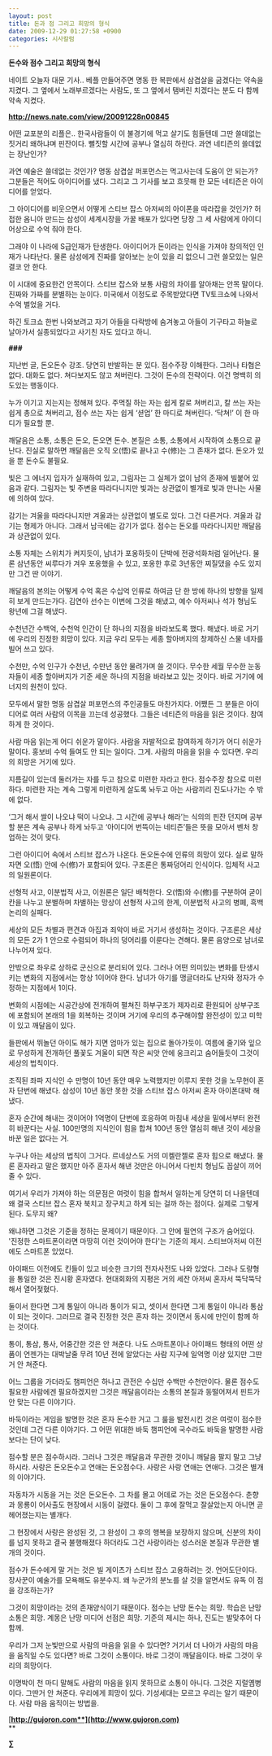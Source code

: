 ```yaml
---
layout: post
title: 돈과 점 그리고 희망의 형식
date: 2009-12-29 01:27:58 +0900
categories: 시사칼럼
---
```

**돈수와 점수 그리고 희망의 형식**

네이트 오늘자 대문 기사.. 베플 만들어주면 명동 한 복판에서 삼겹살을 굽겠다는 약속을 지켰다. 그 옆에서 노래부르겠다는 사람도, 또 그 옆에서 탬버린 치겠다는 분도 다 함께 약속 지켰다.

**http://news.nate.com/view/20091228n00845**

어떤 교포분의 리플은.. 한국사람들이 이 불경기에 먹고 살기도 힘들텐데 그딴 쓸데없는 짓거리 왜하냐며 핀잔이다. 뻘짓할 시간에 공부나 열심히 하란다. 과연 네티즌의 쓸데없는 장난인가? 

과연 예술은 쓸데없는 것인가? 명동 삼겹살 퍼포먼스는 먹고사는데 도움이 안 되는가? 그분들은 적어도 아이디어를 냈다. 그리고 그 기사를 보고 흐뭇해 한 모든 네티즌은 아이디어를 얻었다.

그 아이디어를 비웃으면서 어떻게 스티브 잡스 아저씨의 아이폰을 따라잡을 것인가? 허접한 옴니아 만드는 삼성이 세계시장을 가꿀 배포가 있다면 당장 그 세 사람에게 아이디어상으로 수억 줘야 한다. 

그래야 이 나라에 S급인재가 탄생한다. 아이디어가 돈이라는 인식을 가져야 창의적인 인재가 나타난다. 물론 삼성에게 진짜를 알아보는 눈이 있을 리 없으니 그런 쓸모있는 일은 결코 안 한다. 

이 시대에 중요한건 안목이다. 스티브 잡스와 보통 사람의 차이를 알아채는 안목 말이다. 진짜와 가짜를 분별하는 눈이다. 미국에서 이정도로 주목받았다면 TV토크쇼에 나와서 수억 벌었을 거다. 

하긴 토크쇼 한번 나와보려고 자기 아들을 다락방에 숨겨놓고 아들이 기구타고 하늘로 날아가서 실종되었다고 사기친 자도 있다고 하니. 

**###**

지난번 글, 돈오돈수 강조. 당연히 반발하는 분 있다. 점수주장 이해한다. 그러나 타협은 없다. 대화도 없다. 쳐다보지도 않고 쳐버린다. 그것이 돈수의 전략이다. 이건 명백히 의도있는 행동이다. 

누가 이기고 지는지는 정해져 있다. 주먹질 하는 자는 쉽게 칼로 쳐버리고, 칼 쓰는 자는 쉽게 총으로 쳐버리고, 점수 쓰는 자는 쉽게 ‘셛업’ 한 마디로 쳐버린다. ‘닥쳐!’ 이 한 마디가 필요할 뿐.

깨달음은 소통, 소통은 돈오, 돈오면 돈수. 본질은 소통, 소통에서 시작하여 소통으로 끝난다. 진실로 말하면 깨달음은 오직 오(悟)로 끝나고 수(修)는 그 존재가 없다. 돈오가 있을 뿐 돈수도 불필요.

빛은 그 에너지 입자가 실재하여 있고, 그림자는 그 실체가 없이 남의 존재에 빌붙어 있음과 같다. 그림자는 빛 주변을 따라다니지만 빛과는 상관없이 별개로 빛과 만나는 사물에 의하여 있다.

감기는 겨울을 따라다니지만 겨울과는 상관없이 별도로 있다. 그건 다른거다. 겨울과 감기는 형제가 아니다. 그래서 남극에는 감기가 없다. 점수는 돈오를 따라다니지만 깨달음과 상관없이 있다.

소통 자체는 스위치가 켜지듯이, 남녀가 포옹하듯이 단박에 전광석화처럼 일어난다. 물론 삼년동안 씨루다가 겨우 포옹했을 수 있고, 포옹한 후로 3년동안 찌질댔을 수도 있지만 그건 딴 이야기.

깨달음의 본의는 어떻게 수억 혹은 수십억 인류로 하여금 단 한 방에 하나의 방향을 일제히 보게 만드는가다. 김연아 선수는 이번에 그것을 해냈고, 예수 아저씨나 석가 형님도 왕년에 그걸 해냈다. 

수천년간 수백억, 수천억 인간이 단 하나의 지점을 바라보도록 했다. 해냈다. 바로 거기에 우리의 진정한 희망이 있다. 지금 우리 모두는 세종 할아버지의 창제하신 스물 네자를 빌어 쓰고 있다.

수천만, 수억 인구가 수천년, 수만년 동안 물려가며 쓸 것이다. 무수한 세월 무수한 눈동자들이 세종 할아버지가 기준 세운 하나의 지점을 바라보고 있는 것이다. 바로 거기에 에너지의 원천이 있다.

모두에서 말한 명동 삼겹살 퍼포먼스의 주인공들도 마찬가지다. 어쨌든 그 분들은 아이디어로 여러 사람의 이목을 끄는데 성공했다. 그들은 네티즌의 마음을 읽은 것이다. 참여하게 한 것이다.

사람 마음 읽는게 어디 쉬운가 말이다. 사람을 자발적으로 참여하게 하기가 어디 쉬운가 말이다. 홍보비 수억 들여도 안 되는 일이다. 그게. 사람의 마음을 읽을 수 있다면. 우리의 희망은 거기에 있다.

지름길이 있는데 둘러가는 자를 두고 참으로 미련한 자라고 한다. 점수주장 참으로 미련하다. 미련한 자는 계속 그렇게 미련하게 살도록 놔두고 아는 사람끼리 진도나가는 수 밖에 없다. 

‘그거 해서 쌀이 나오냐 떡이 나오냐. 그 시간에 공부나 해라’는 식의의 핀잔 던지며 공부할 분은 계속 공부나 하게 놔두고 ‘아이디어 번뜩이는 네티즌’들은 뜻을 모아서 벤처 창업하는 것이 맞다.

그런 아이디어 속에서 스티브 잡스가 나온다. 돈오돈수에 인류의 희망이 있다. 실로 말하자면 오(悟) 안에 수(修)가 포함되어 있다. 구조론은 통짜덩어리 인식이다. 입체적 사고의 일원론이다.

선형적 사고, 이분법적 사고, 이원론은 일단 배척한다. 오(悟)와 수(修)를 구분하여 굳이 칸을 나누고 분별하며 차별하는 망상이 선형적 사고의 한계, 이분법적 사고의 병폐, 흑백논리의 실패다.

세상의 모든 차별과 편견과 아집과 죄악이 바로 거기서 생성하는 것이다. 구조론은 세상의 모든 2가 1 안으로 수렴되어 하나의 덩어리를 이룬다는 견해다. 물론 음양으로 남녀로 나누어져 있다.

안밖으로 좌우로 상하로 군신으로 분리되어 있다. 그러나 어떤 의미있는 변화를 탄생시키는 변화의 지점에서는 항상 1이어야 한다. 남녀가 아기를 맹글더라도 난자와 정자가 수정하는 지점에서 1이다.

변화의 시점에는 시공간상에 전개하여 펼쳐진 하부구조가 제자리로 환원되어 상부구조에 포함되어 본래의 1을 회복하는 것이며 거기에 우리의 추구해야할 완전성이 있고 미학이 있고 깨달음이 있다.

들판에서 뛰놀던 아이도 해가 지면 엄마가 있는 집으로 돌아가듯이. 여름에 줄기와 잎으로 무성하게 전개하던 풀꽃도 겨울이 되면 작은 씨앗 안에 웅크리고 숨어들듯이 그것이 세상의 법칙이다.

조직된 좌파 지식인 수 만명이 10년 동안 매우 노력했지만 이루지 못한 것을 노무현이 혼자 단번에 해냈다. 삼성이 10년 동안 못한 것을 스티브 잡스 아저씨 혼자 아이폰대박 해냈다. 

혼자 순간에 해내는 것이어야 1억명이 단번에 호응하여 마침내 세상을 밑에서부터 완전히 바꾼다는 사실. 100만명의 지식인이 힘을 합쳐 100년 동안 열심히 해낸 것이 세상을 바꾼 일은 없다는 거.

누구나 아는 세상의 법칙이 그거다. 르네상스도 거의 미켈란젤로 혼자 힘으로 해냈다. 물론 혼자라고 말은 했지만 아주 혼자서 해낸 것만은 아니어서 다빈치 형님도 꼽살이 끼어줄 수 있다.

여기서 우리가 가져야 하는 의문점은 여럿이 힘을 합쳐서 일하는게 당연히 더 나을텐데 왜 결국 스티브 잡스 혼자 북치고 장구치고 하게 되는 걸까 하는 점이다. 실제로 그렇게 된다. 도무지 왜? 

왜냐하면 그것은 기준을 정하는 문제이기 때문이다. 그 안에 필연의 구조가 숨어있다. '진정한 스마트폰이라면 마땅히 이런 것이어야 한다'는 기준의 제시. 스티브아저씨 이전에도 스마트폰 있었다.

아이패드 이전에도 킨들이 있고 비슷한 크기의 전자사전도 나와 있었다. 그러나 도량형을 통일한 것은 진시황 혼자였다. 현대회화의 지평은 거의 세잔 아저씨 혼자서 뚝닥뚝닥 해서 열어젖혔다.

둘이서 한다면 그게 통일이 아니라 통이가 되고, 셋이서 한다면 그게 통일이 아니라 통삼이 되는 것이다. 그러므로 결국 진정한 것은 혼자 하는 것이면서 동시에 만인이 함께 하는 것이다. 

통이, 통삼, 통사, 어중간한 것은 안 쳐준다. 나도 스마트폰이나 아이패드 형태의 어떤 상품이 언젠가는 대박날줄 무려 10년 전에 알았다는 사람 지구에 일억명 이상 있지만 그딴거 안 쳐준다. 

어느 그룹을 가더라도 챔피언은 하나고 관전은 수십만 수백만 수천만이다. 물론 점수도 필요한 사람에겐 필요하겠지만 그것은 깨달음이라는 소통의 본질과 동떨어져서 핀트가 안 맞는 다른 이야기다.

바둑이라는 게임을 발명한 것은 혼자 돈수한 거고 그 룰을 발전시킨 것은 여럿이 점수한 것인데 그건 다른 이야기다. 그 어떤 위대한 바둑 챔피언에 국수라도 바둑을 발명한 사람보다는 단이 낮다.

점수할 분은 점수하시라. 그러나 그것은 깨달음과 무관한 것이니 깨달음 팔지 말고 그냥 하시라. 사랑은 돈오돈수고 연애는 돈오점수다. 사랑은 사랑 연애는 연애다. 그것은 별개의 이야기다.

자동차가 시동을 거는 것은 돈오돈수. 그 차를 몰고 어데로 가는 것은 돈오점수다. 춘향과 몽룡이 어사출도 현장에서 시동이 걸렸다. 둘이 그 후에 잘먹고 잘살았는지 아니면 곧 헤어졌는지는 별개다.

그 현장에서 사랑은 완성된 것, 그 완성이 그 후의 행복을 보장하지 않으며, 신분의 차이를 넘지 못하고 결국 불행해졌다 하더라도 그건 사랑이라는 성스러운 본질과 무관한 별개의 것이다.

점수가 돈수에게 말 거는 것은 빌 게이츠가 스티브 잡스 고용하려는 것. 언어도단이다. 장사꾼이 예술가를 모욕해도 유분수지. 왜 누군가의 분노를 살 것을 알면서도 유독 이 점을 강조하는가?

그것이 희망이라는 것의 존재양식이기 때문이다. 점수는 난망 돈수는 희망. 학습은 난망 소통은 희망. 계몽은 난망 미디어 선점은 희망. 기준의 제시는 하나, 진도는 발맞추어 다 함께. 

우리가 그저 눈빛만으로 사람의 마음을 읽을 수 있다면? 거기서 더 나아가 사람의 마음을 움직일 수도 있다면? 바로 그것이 소통이다. 바로 그것이 깨달음이다. 바로 그것이 우리의 희망이다. 

이명박이 천 마디 말해도 사람의 마음을 읽지 못하므로 소통이 아니다. 그것은 지럴옘병이다. 그딴거 안 쳐준다. 우리에게 희망이 있다. 기성세대는 모르고 우리는 알기 때문이다. 사람 마음 움직이는 방법을.

[**http://gujoron.com**](http://www.gujoron.com)**  
** 

**∑**